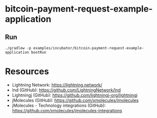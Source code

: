 bitcoin-payment-request-example-application
===

## Run
```shell script
./gradlew -p examples/incubator/bitcoin-payment-request-example-application bootRun
```

# Resources
- Lightning Network: https://lightning.network/
- lnd (GitHub): https://github.com/LightningNetwork/lnd
- Lightningj (GitHub): https://github.com/lightningj-org/lightningj
- jMolecules (GitHub): https://github.com/xmolecules/jmolecules
- jMolecules - Technology integrations (GitHub): https://github.com/xmolecules/jmolecules-integrations
